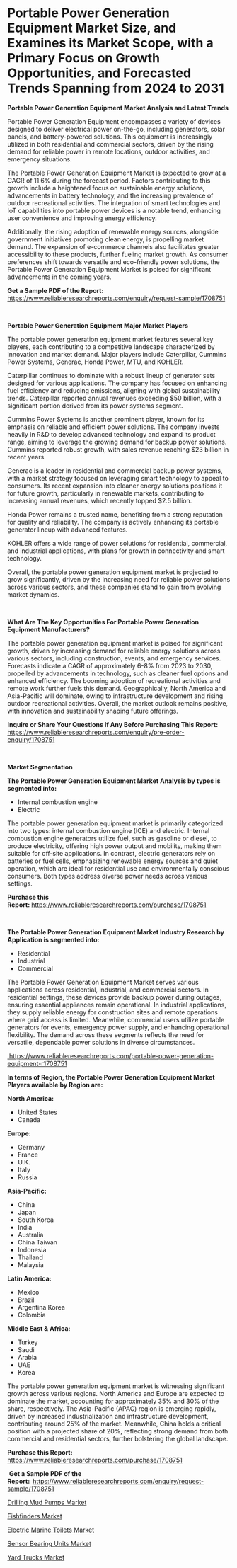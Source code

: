 <p><h1>Portable Power Generation Equipment Market Size, and Examines its Market Scope, with a Primary Focus on Growth Opportunities, and Forecasted Trends Spanning from 2024 to 2031</h1></p><p><strong>Portable Power Generation Equipment Market Analysis and Latest Trends</strong></p>
<p><p>Portable Power Generation Equipment encompasses a variety of devices designed to deliver electrical power on-the-go, including generators, solar panels, and battery-powered solutions. This equipment is increasingly utilized in both residential and commercial sectors, driven by the rising demand for reliable power in remote locations, outdoor activities, and emergency situations.</p><p>The Portable Power Generation Equipment Market is expected to grow at a CAGR of 11.6% during the forecast period. Factors contributing to this growth include a heightened focus on sustainable energy solutions, advancements in battery technology, and the increasing prevalence of outdoor recreational activities. The integration of smart technologies and IoT capabilities into portable power devices is a notable trend, enhancing user convenience and improving energy efficiency.</p><p>Additionally, the rising adoption of renewable energy sources, alongside government initiatives promoting clean energy, is propelling market demand. The expansion of e-commerce channels also facilitates greater accessibility to these products, further fueling market growth. As consumer preferences shift towards versatile and eco-friendly power solutions, the Portable Power Generation Equipment Market is poised for significant advancements in the coming years.</p></p>
<p><strong>Get a Sample PDF of the Report:&nbsp;</strong> <a href="https://www.reliableresearchreports.com/enquiry/request-sample/1708751?utm_campaign=1741&utm_medium=2&utm_source=Github&utm_content=ia&utm_term=21102024&utm_id=portable-power-generation-equipment">https://www.reliableresearchreports.com/enquiry/request-sample/1708751</a></p>
<p>&nbsp;</p>
<p><strong>Portable Power Generation Equipment Major Market Players</strong></p>
<p><p>The portable power generation equipment market features several key players, each contributing to a competitive landscape characterized by innovation and market demand. Major players include Caterpillar, Cummins Power Systems, Generac, Honda Power, MTU, and KOHLER. </p><p>Caterpillar continues to dominate with a robust lineup of generator sets designed for various applications. The company has focused on enhancing fuel efficiency and reducing emissions, aligning with global sustainability trends. Caterpillar reported annual revenues exceeding $50 billion, with a significant portion derived from its power systems segment.</p><p>Cummins Power Systems is another prominent player, known for its emphasis on reliable and efficient power solutions. The company invests heavily in R&D to develop advanced technology and expand its product range, aiming to leverage the growing demand for backup power solutions. Cummins reported robust growth, with sales revenue reaching $23 billion in recent years.</p><p>Generac is a leader in residential and commercial backup power systems, with a market strategy focused on leveraging smart technology to appeal to consumers. Its recent expansion into cleaner energy solutions positions it for future growth, particularly in renewable markets, contributing to increasing annual revenues, which recently topped $2.5 billion.</p><p>Honda Power remains a trusted name, benefiting from a strong reputation for quality and reliability. The company is actively enhancing its portable generator lineup with advanced features. </p><p>KOHLER offers a wide range of power solutions for residential, commercial, and industrial applications, with plans for growth in connectivity and smart technology. </p><p>Overall, the portable power generation equipment market is projected to grow significantly, driven by the increasing need for reliable power solutions across various sectors, and these companies stand to gain from evolving market dynamics.</p></p>
<p>&nbsp;</p>
<p><strong>What Are The Key Opportunities For Portable Power Generation Equipment Manufacturers?</strong></p>
<p><p>The portable power generation equipment market is poised for significant growth, driven by increasing demand for reliable energy solutions across various sectors, including construction, events, and emergency services. Forecasts indicate a CAGR of approximately 6-8% from 2023 to 2030, propelled by advancements in technology, such as cleaner fuel options and enhanced efficiency. The booming adoption of recreational activities and remote work further fuels this demand. Geographically, North America and Asia-Pacific will dominate, owing to infrastructure development and rising outdoor recreational activities. Overall, the market outlook remains positive, with innovation and sustainability shaping future offerings.</p></p>
<p><strong>Inquire or Share Your Questions If Any Before Purchasing This Report:</strong> <a href="https://www.reliableresearchreports.com/enquiry/pre-order-enquiry/1708751?utm_campaign=1741&utm_medium=2&utm_source=Github&utm_content=ia&utm_term=21102024&utm_id=portable-power-generation-equipment">https://www.reliableresearchreports.com/enquiry/pre-order-enquiry/1708751</a></p>
<p>&nbsp;</p>
<p><strong>Market Segmentation</strong></p>
<p><strong>The Portable Power Generation Equipment Market Analysis by types is segmented into:</strong></p>
<p><ul><li>Internal combustion engine</li><li>Electric</li></ul></p>
<p><p>The portable power generation equipment market is primarily categorized into two types: internal combustion engine (ICE) and electric. Internal combustion engine generators utilize fuel, such as gasoline or diesel, to produce electricity, offering high power output and mobility, making them suitable for off-site applications. In contrast, electric generators rely on batteries or fuel cells, emphasizing renewable energy sources and quiet operation, which are ideal for residential use and environmentally conscious consumers. Both types address diverse power needs across various settings.</p></p>
<p><strong>Purchase this Report:&nbsp;</strong><a href="https://www.reliableresearchreports.com/purchase/1708751?utm_campaign=1741&utm_medium=2&utm_source=Github&utm_content=ia&utm_term=21102024&utm_id=portable-power-generation-equipment">https://www.reliableresearchreports.com/purchase/1708751</a></p>
<p>&nbsp;</p>
<p><strong>The Portable Power Generation Equipment Market Industry Research by Application is segmented into:</strong></p>
<p><ul><li>Residential</li><li>Industrial</li><li>Commercial</li></ul></p>
<p><p>The Portable Power Generation Equipment Market serves various applications across residential, industrial, and commercial sectors. In residential settings, these devices provide backup power during outages, ensuring essential appliances remain operational. In industrial applications, they supply reliable energy for construction sites and remote operations where grid access is limited. Meanwhile, commercial users utilize portable generators for events, emergency power supply, and enhancing operational flexibility. The demand across these segments reflects the need for versatile, dependable power solutions in diverse circumstances.</p></p>
<p><a href="https://www.reliableresearchreports.com/portable-power-generation-equipment-r1708751?utm_campaign=1741&utm_medium=2&utm_source=Github&utm_content=ia&utm_term=21102024&utm_id=portable-power-generation-equipment">&nbsp;https://www.reliableresearchreports.com/portable-power-generation-equipment-r1708751</a></p>
<p><strong>In terms of Region, the Portable Power Generation Equipment Market Players available by Region are:</strong></p>
<p>
    <p> <strong> North America: </strong>
        <ul>
            <li>United States</li>
            <li>Canada</li>
        </ul>
        </p> 
    <p> <strong> Europe: </strong>
        <ul>
            <li>Germany</li>
            <li>France</li>
            <li>U.K.</li>
            <li>Italy</li>
            <li>Russia</li>
        </ul>
        </p> 
    <p> <strong> Asia-Pacific: </strong>
        <ul>
            <li>China</li>
            <li>Japan</li>
            <li>South Korea</li>
            <li>India</li>
            <li>Australia</li>
            <li>China Taiwan</li>
            <li>Indonesia</li>
            <li>Thailand</li>
            <li>Malaysia</li>
        </ul>
        </p> 
    <p> <strong> Latin America: </strong>
        <ul>
            <li>Mexico</li>
            <li>Brazil</li>
            <li>Argentina Korea</li>
            <li>Colombia</li>
        </ul>
        </p> 
    <p> <strong> Middle East & Africa: </strong>
        <ul>
            <li>Turkey</li>
            <li>Saudi</li>
            <li>Arabia</li>
            <li>UAE</li>
            <li>Korea</li>
        </ul>
    </p>
    </p>
<p><p>The portable power generation equipment market is witnessing significant growth across various regions. North America and Europe are expected to dominate the market, accounting for approximately 35% and 30% of the share, respectively. The Asia-Pacific (APAC) region is emerging rapidly, driven by increased industrialization and infrastructure development, contributing around 25% of the market. Meanwhile, China holds a critical position with a projected share of 20%, reflecting strong demand from both commercial and residential sectors, further bolstering the global landscape.</p></p>
<p><strong>Purchase this Report: </strong><a href="https://www.reliableresearchreports.com/purchase/1708751?utm_campaign=1741&utm_medium=2&utm_source=Github&utm_content=ia&utm_term=21102024&utm_id=portable-power-generation-equipment">https://www.reliableresearchreports.com/purchase/1708751</a></p>
<p>&nbsp;<strong>Get a Sample PDF of the Report:&nbsp;&nbsp;</strong><a href="https://www.reliableresearchreports.com/enquiry/request-sample/1708751?utm_campaign=1741&utm_medium=2&utm_source=Github&utm_content=ia&utm_term=21102024&utm_id=portable-power-generation-equipment">https://www.reliableresearchreports.com/enquiry/request-sample/1708751</a></p>
<p><strong></strong></p>
<p><p><a href="https://www.linkedin.com/pulse/global-drilling-mud-pumps-market-opportunities-forecast-period-ay7uf?utm_campaign=1741&utm_medium=2&utm_source=Github&utm_content=ia&utm_term=21102024&utm_id=portable-power-generation-equipment">Drilling Mud Pumps Market</a></p><p><a href="https://www.linkedin.com/pulse/fishfinders-market-size-share-analysis-growth-trends-forecasts-btoof?utm_campaign=1741&utm_medium=2&utm_source=Github&utm_content=ia&utm_term=21102024&utm_id=portable-power-generation-equipment">Fishfinders Market</a></p><p><a href="https://www.linkedin.com/pulse/strategic-roadmap-success-global-electric-marine-toilets-ffgkf?utm_campaign=1741&utm_medium=2&utm_source=Github&utm_content=ia&utm_term=21102024&utm_id=portable-power-generation-equipment">Electric Marine Toilets Market</a></p><p><a href="https://www.linkedin.com/pulse/sensor-bearing-units-market-matrix-applications-types-cagr-7iawf?utm_campaign=1741&utm_medium=2&utm_source=Github&utm_content=ia&utm_term=21102024&utm_id=portable-power-generation-equipment">Sensor Bearing Units Market</a></p><p><a href="https://www.linkedin.com/pulse/yard-trucks-market-forecasts-trends-impact-analysis-2024-px9mf?utm_campaign=1741&utm_medium=2&utm_source=Github&utm_content=ia&utm_term=21102024&utm_id=portable-power-generation-equipment">Yard Trucks Market</a></p></p>